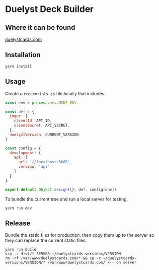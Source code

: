 # Duelyst Deck Builder

## Where it can be found
[duelystcards.com](http://duelystcards.com/)

## Installation
```console
yarn install
```

## Usage
Create a `credentials.js` file locally that includes

```js
const env = process.env.NODE_ENV

const def = {
  imgur: {
    clientId: API_ID,
    clientSecret: API_SECRET,
  },
  duelystVersion: CURRENT_VERSION
}

const config = {
  development: {
    api: {
      url: '//localhost:3000',
      version: 'api'
    }
  }
}

export default Object.assign({}, def, config[env])
```

To bundle the current tree and run a local server for testing.

```console
yarn run dev
```

## Release
Bundle the static files for production, then copy them up to the server so they can replace the current static files:

```console
yarn run build
scp -r dist/* SERVER:~/duelystcards-versions/VERSION
rm -rf /var/www/duelystcards.com/* && cp -r ~/duelystcards-versions/VERSION/* /var/www/duelystcards.com/ <-- on server
```
